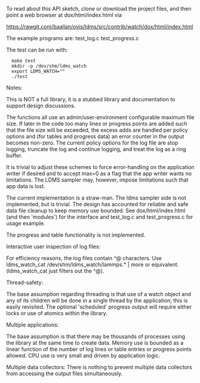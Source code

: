To read about this API sketch, clone or download the project files, and then point
a web browser at dox/html/index.html via

https://rawgit.com/baallan/ovis/ldms/src/contrib/watch/dox/html/index.html

The example programs are:
test\_log.c
test\_progress.c

The test can be run with:

```
  make test
  mkdir -p /dev/shm/ldms_watch
  export LDMS_WATCH=""
  ./test
```

Notes:

This is NOT a full library, it is a stubbed library and documentation
to support design discussions.

The functions all use an admin/user-environment configurable
maximum file size. If later in the code too many lines
or progress points are added such that the file size will 
be exceeded, the excess adds are handled per policy options
and (for tables and progress data) an error counter in the 
output becomes non-zero. The current policy options for the 
log file are stop logging, truncate the log and continue logging,
and treat the log as a ring buffer.

It is trivial to adjust these schemes to force error-handling on
the application writer if desired and to accept max=0 as a flag 
that the app writer wants no limitations. The LDMS sampler may, 
however, impose limitations such that app data is lost. 

The current implementation is a straw-man. The ldms sampler side
is not implemented, but is trivial. The design has accounted for
reliable and safe data file cleanup to keep memory use bounded.
See dox/html/index.html (and then 'modules') for the interface
and test\_log.c and test\_progress.c for usage example.

The progress and table functionality is not implemented.

Interactive user inspection of log files:

For efficiency reasons, the log files contain ^@ characters.
Use ldms\_watch\_cat /dev/shm/ldms\_watch/lammps.\* | more
or equivalent. (ldms\_watch\_cat just filters out the ^@).

Thread-safety:

The base assumption regarding threading is that use of a watch
object and any of its children will be done in a single thread
by the application; this is easily revisited. The optional 'scheduled'
progress output will require either locks or use of atomics within
the library.

Multiple applications:

The base assumption is that there may be thousands of processes using the library at the same time to create data. 
Memory use is bounded as a linear function of the number of log lines or table entries or progress points allowed.
CPU use is very small and driven by application logic.

Multiple data collectors:
There is nothing to prevent multiple data collectors from accessing the output files simultaneously.
